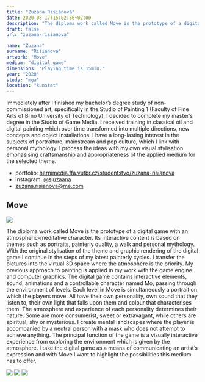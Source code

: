 ```yaml
---
title: "Zuzana Rišiánová"
date: 2020-08-17T15:02:56+02:00
description: "The diploma work called Move is the prototype of a digital game with an atmospheric-meditative character. Its interactive content is based on themes such as portraits, painterly quality, a walk and personal mythology."
draft: false
url: "zuzana-risianova"

name: "Zuzana"
surname: "Rišiánová"
artwork: "Move"
medium: "digital game"
dimensions: "Playing time is 15min."
year: "2020"
study: "mga"
location: "kunstat"
---
```


Immediately after I finished my bachelor’s degree study of non-commissioned art, specifically in the Studio of Painting 1 (Faculty of Fine Arts of Brno University of Technology), I decided to complete my master’s degree in the Studio of Game Media. I received training in classical oil and digital painting which over time transformed into multiple directions, new concepts and object installations. I have a long-lasting interest in the subjects of portraiture, mainstream and pop culture, which I link with personal mythology. I process the ideas with my own visual stylisation emphasising craftsmanship and appropriateness of the applied medium for the selected theme.

* portfolio: [hernimedia.ffa.vutbr.cz/studentstvo/zuzana-risianova](http://hernimedia.ffa.vutbr.cz/studentstvo/zuzana-risianova/)
* instagram: [@sjuzaana](https://www.instagram.com/sjuzaana/)
* zuzana.risianova@me.com


## Move

![](/students/risianova/1.jpg)

The diploma work called Move is the prototype of a digital game with an atmospheric-meditative character. Its interactive content is based on themes such as portraits, painterly quality, a walk and personal mythology. With the original stylisation of the theme and graphic rendering of the digital game I continue in the steps of my latest painterly cycles. I transfer the pictures into the virtual 3D space where the atmosphere is the priority. My previous approach to painting is applied in my work with the game engine and computer graphics. The digital game contains interactive elements, sound, animations and a controllable character named Mo, passing through the environment of levels. Each level in Move is simultaneously a portrait on which the players move. All have their own personality, own sound that they listen to, their own light that falls upon them and colour that characterises them. The atmosphere and experience of each personality determines their nature. Some are more consumerist, sweet or extravagant, while others are spiritual, shy or mysterious. I create mental landscapes where the player is accompanied by a neutral person with a mask who does not attempt to achieve anything. The principal function of the game is a visually interactive experience from exploring the environment which is given by the atmosphere. I take the digital game as a means of communicating an artist’s expression and with Move I want to highlight the possibilities this medium has to offer.

![](/students/risianova/2.jpg)
![](/students/risianova/3.jpg)
![](/students/risianova/4.jpg)
